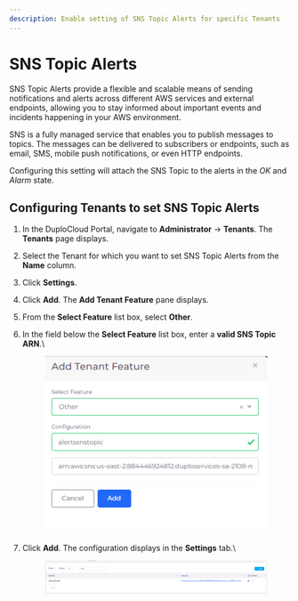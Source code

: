 ```yaml
---
description: Enable setting of SNS Topic Alerts for specific Tenants
---
```


# SNS Topic Alerts

SNS Topic Alerts provide a flexible and scalable means of sending notifications and alerts across different AWS services and external endpoints, allowing you to stay informed about important events and incidents happening in your AWS environment.

SNS is a fully managed service that enables you to publish messages to topics. The messages can be delivered to subscribers or endpoints, such as email, SMS, mobile push notifications, or even HTTP endpoints.

Configuring this setting will attach the SNS Topic to the alerts in the _OK_ and _Alarm_ state.

## Configuring Tenants to set SNS Topic Alerts

1. In the DuploCloud Portal, navigate to **Administrator** -> **Tenants**. The **Tenants** page displays.
2. Select the Tenant for which you want to set SNS Topic Alerts from the **Name** column.
3. Click **Settings**.
4. Click **Add**. The **Add Tenant Feature** pane displays.
5. From the **Select Feature** list box, select **Other**.
6.  In the field below the **Select Feature** list box, enter a **valid SNS Topic ARN**.\


    <div align="left">

    <figure><img src="../../../.gitbook/assets/image (97).png" alt=""><figcaption></figcaption></figure>

    </div>
7.  Click **Add**. The configuration displays in the **Settings** tab.\


    <figure><img src="../../../.gitbook/assets/image (98).png" alt=""><figcaption></figcaption></figure>
